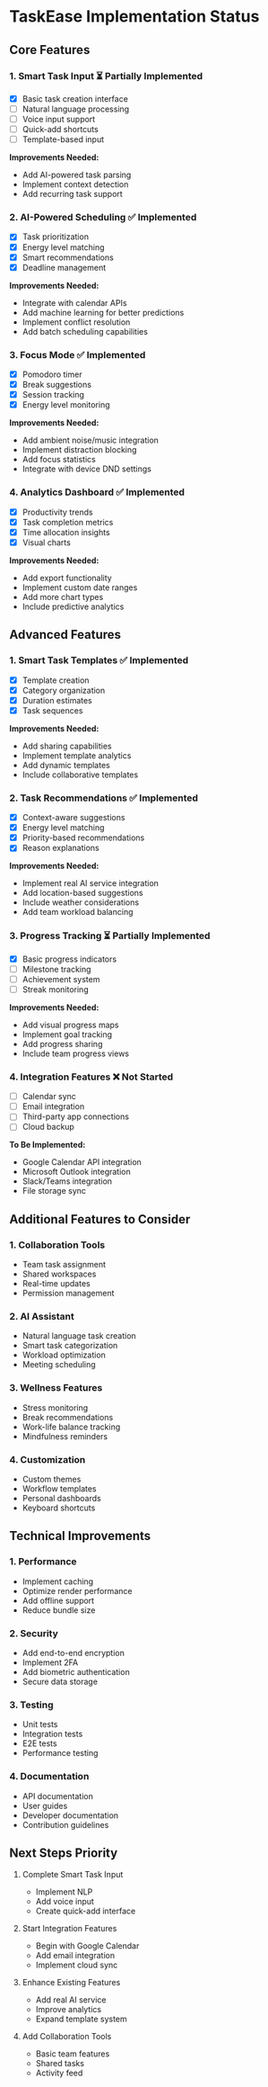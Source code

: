 # TaskEase Implementation Status

## Core Features

### 1. Smart Task Input ⏳ Partially Implemented
- [x] Basic task creation interface
- [ ] Natural language processing
- [ ] Voice input support
- [ ] Quick-add shortcuts
- [ ] Template-based input

**Improvements Needed:**
- Add AI-powered task parsing
- Implement context detection
- Add recurring task support

### 2. AI-Powered Scheduling ✅ Implemented
- [x] Task prioritization
- [x] Energy level matching
- [x] Smart recommendations
- [x] Deadline management

**Improvements Needed:**
- Integrate with calendar APIs
- Add machine learning for better predictions
- Implement conflict resolution
- Add batch scheduling capabilities

### 3. Focus Mode ✅ Implemented
- [x] Pomodoro timer
- [x] Break suggestions
- [x] Session tracking
- [x] Energy level monitoring

**Improvements Needed:**
- Add ambient noise/music integration
- Implement distraction blocking
- Add focus statistics
- Integrate with device DND settings

### 4. Analytics Dashboard ✅ Implemented
- [x] Productivity trends
- [x] Task completion metrics
- [x] Time allocation insights
- [x] Visual charts

**Improvements Needed:**
- Add export functionality
- Implement custom date ranges
- Add more chart types
- Include predictive analytics

## Advanced Features

### 1. Smart Task Templates ✅ Implemented
- [x] Template creation
- [x] Category organization
- [x] Duration estimates
- [x] Task sequences

**Improvements Needed:**
- Add sharing capabilities
- Implement template analytics
- Add dynamic templates
- Include collaborative templates

### 2. Task Recommendations ✅ Implemented
- [x] Context-aware suggestions
- [x] Energy level matching
- [x] Priority-based recommendations
- [x] Reason explanations

**Improvements Needed:**
- Implement real AI service integration
- Add location-based suggestions
- Include weather considerations
- Add team workload balancing

### 3. Progress Tracking ⏳ Partially Implemented
- [x] Basic progress indicators
- [ ] Milestone tracking
- [ ] Achievement system
- [ ] Streak monitoring

**Improvements Needed:**
- Add visual progress maps
- Implement goal tracking
- Add progress sharing
- Include team progress views

### 4. Integration Features ❌ Not Started
- [ ] Calendar sync
- [ ] Email integration
- [ ] Third-party app connections
- [ ] Cloud backup

**To Be Implemented:**
- Google Calendar API integration
- Microsoft Outlook integration
- Slack/Teams integration
- File storage sync

## Additional Features to Consider

### 1. Collaboration Tools
- Team task assignment
- Shared workspaces
- Real-time updates
- Permission management

### 2. AI Assistant
- Natural language task creation
- Smart task categorization
- Workload optimization
- Meeting scheduling

### 3. Wellness Features
- Stress monitoring
- Break recommendations
- Work-life balance tracking
- Mindfulness reminders

### 4. Customization
- Custom themes
- Workflow templates
- Personal dashboards
- Keyboard shortcuts

## Technical Improvements

### 1. Performance
- Implement caching
- Optimize render performance
- Add offline support
- Reduce bundle size

### 2. Security
- Add end-to-end encryption
- Implement 2FA
- Add biometric authentication
- Secure data storage

### 3. Testing
- Unit tests
- Integration tests
- E2E tests
- Performance testing

### 4. Documentation
- API documentation
- User guides
- Developer documentation
- Contribution guidelines

## Next Steps Priority

1. Complete Smart Task Input
   - Implement NLP
   - Add voice input
   - Create quick-add interface

2. Start Integration Features
   - Begin with Google Calendar
   - Add email integration
   - Implement cloud sync

3. Enhance Existing Features
   - Add real AI service
   - Improve analytics
   - Expand template system

4. Add Collaboration Tools
   - Basic team features
   - Shared tasks
   - Activity feed 